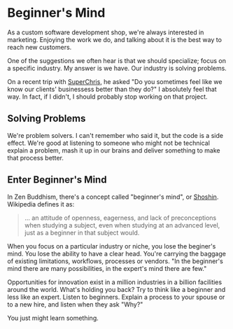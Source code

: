 # Beginner's Mind

As a custom software development shop, we're always interested in marketing.
Enjoying the work we do, and talking about it is the best way to reach new
customers.

One of the suggestions we often hear is that we should specialize; focus on a
specific industry. My answer is we have. Our industry is solving
problems.

On a recent trip with [SuperChris], he asked "Do you sometimes feel like
we know our clients' businessess better than they do?" I
absolutely feel that way. In fact, if I didn't, I should probably stop
working on that project.

## Solving Problems

We're problem solvers. I can't remember who said it, but the code is a side
effect. We're good at listening to someone who might not be technical explain
a problem, mash it up in our brains and deliver something to make that
process better.

## Enter Beginner's Mind

In Zen Buddhism, there's a concept called "beginner's mind", or
[Shoshin]. Wikipedia defines it as:

> ... an attitude of openness, eagerness, and lack of preconceptions
> when studying a subject, even when studying at an advanced level, just
> as a beginner in that subject would.

When you focus on a particular industry or niche, you lose the beginer's mind. You lose
the ability to have a clear head. You're carrying the baggage of existing
limitations, workflows, processes or vendors. "In the beginner's mind there are many possibilities, 
in the expert's mind there are few."

Opportunities for innovation exist in a million industries in a billion
facilities around the world. What's holding you back? Try to think like
a beginner and less like an expert. Listen to beginners. Explain a process to 
your spouse or to a new hire, and listen when they ask "Why?"

You just might learn something.

[SuperChris]: https://twitter.com/superchris
[Shoshin]: http://en.wikipedia.org/wiki/Shoshin

